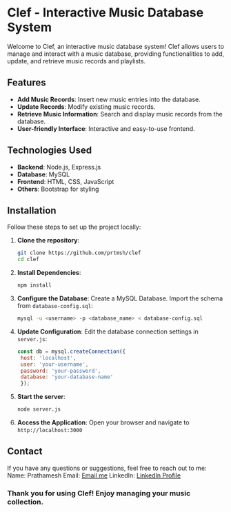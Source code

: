 # Clef - Interactive Music Database System

Welcome to Clef, an interactive music database system! Clef allows users to manage and interact with a music database, providing functionalities to add, update, and retrieve music records and playlists.

## Features

- **Add Music Records**: Insert new music entries into the database.
- **Update Records**: Modify existing music records.
- **Retrieve Music Information**: Search and display music records from the database.
- **User-friendly Interface**: Interactive and easy-to-use frontend.

## Technologies Used

- **Backend**: Node.js, Express.js
- **Database**: MySQL
- **Frontend**: HTML, CSS, JavaScript
- **Others**: Bootstrap for styling

## Installation

Follow these steps to set up the project locally:

1. **Clone the repository**:
   ```bash
   git clone https://github.com/prtmsh/clef
   cd clef
2. **Install Dependencies**:
   ```bash
   npm install
3. **Configure the Database**:
   Create a MySQL Database.
   Import the schema from `database-config.sql`:
   ```bash
   mysql -u <username> -p <database_name> < database-config.sql
4. **Update Configuration**:
   Edit the database connection settings in `server.js`:
   ```javascript
   const db = mysql.createConnection({
    host: 'localhost',
    user: 'your-username',
    password: 'your-password',
    database: 'your-database-name'
    });
5. **Start the server**:
   ```bash
   node server.js
6. **Access the Application**:
   Open your browser and navigate to `http://localhost:3000`

## Contact
If you have any questions or suggestions, feel free to reach out to me:
  Name: Prathamesh
  Email: [Email me](mailto:prathameshpadiyar@gmail.com)
  LinkedIn: [LinkedIn Profile](https://www.linkedin.com/in/prathameshpadiyar/)

### Thank you for using Clef! Enjoy managing your music collection.
